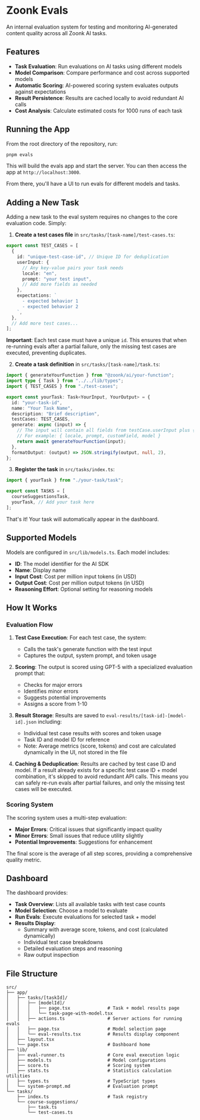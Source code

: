 # Zoonk Evals

An internal evaluation system for testing and monitoring AI-generated content quality across all Zoonk AI tasks.

## Features

- **Task Evaluation**: Run evaluations on AI tasks using different models
- **Model Comparison**: Compare performance and cost across supported models
- **Automatic Scoring**: AI-powered scoring system evaluates outputs against expectations
- **Result Persistence**: Results are cached locally to avoid redundant AI calls
- **Cost Analysis**: Calculate estimated costs for 1000 runs of each task

## Running the App

From the root directory of the repository, run:

```bash
pnpm evals
```

This will build the evals app and start the server. You can then access the app at `http://localhost:3000`.

From there, you'll have a UI to run evals for different models and tasks.

## Adding a New Task

Adding a new task to the eval system requires no changes to the core evaluation code. Simply:

1. **Create a test cases file** in `src/tasks/[task-name]/test-cases.ts`:

```typescript
export const TEST_CASES = [
  {
    id: "unique-test-case-id", // Unique ID for deduplication
    userInput: {
      // Any key-value pairs your task needs
      locale: "en",
      prompt: "your test input",
      // Add more fields as needed
    },
    expectations: `
      - expected behavior 1
      - expected behavior 2
    `,
  },
  // Add more test cases...
];
```

**Important**: Each test case must have a unique `id`. This ensures that when re-running evals after a partial failure, only the missing test cases are executed, preventing duplicates.

2. **Create a task definition** in `src/tasks/[task-name]/task.ts`:

```typescript
import { generateYourFunction } from "@zoonk/ai/your-function";
import type { Task } from "../../lib/types";
import { TEST_CASES } from "./test-cases";

export const yourTask: Task<YourInput, YourOutput> = {
  id: "your-task-id",
  name: "Your Task Name",
  description: "Brief description",
  testCases: TEST_CASES,
  generate: async (input) => {
    // The input will contain all fields from testCase.userInput plus { model }
    // For example: { locale, prompt, customField, model }
    return await generateYourFunction(input);
  },
  formatOutput: (output) => JSON.stringify(output, null, 2),
};
```

3. **Register the task** in `src/tasks/index.ts`:

```typescript
import { yourTask } from "./your-task/task";

export const TASKS = [
  courseSuggestionsTask,
  yourTask, // Add your task here
];
```

That's it! Your task will automatically appear in the dashboard.

## Supported Models

Models are configured in `src/lib/models.ts`. Each model includes:

- **ID**: The model identifier for the AI SDK
- **Name**: Display name
- **Input Cost**: Cost per million input tokens (in USD)
- **Output Cost**: Cost per million output tokens (in USD)
- **Reasoning Effort**: Optional setting for reasoning models

## How It Works

### Evaluation Flow

1. **Test Case Execution**: For each test case, the system:

   - Calls the task's generate function with the test input
   - Captures the output, system prompt, and token usage

2. **Scoring**: The output is scored using GPT-5 with a specialized evaluation prompt that:

   - Checks for major errors
   - Identifies minor errors
   - Suggests potential improvements
   - Assigns a score from 1-10

3. **Result Storage**: Results are saved to `eval-results/[task-id]-[model-id].json` including:

   - Individual test case results with scores and token usage
   - Task ID and model ID for reference
   - Note: Average metrics (score, tokens) and cost are calculated dynamically in the UI, not stored in the file

4. **Caching & Deduplication**: Results are cached by test case ID and model. If a result already exists for a specific test case ID + model combination, it's skipped to avoid redundant API calls. This means you can safely re-run evals after partial failures, and only the missing test cases will be executed.

### Scoring System

The scoring system uses a multi-step evaluation:

- **Major Errors**: Critical issues that significantly impact quality
- **Minor Errors**: Small issues that reduce utility slightly
- **Potential Improvements**: Suggestions for enhancement

The final score is the average of all step scores, providing a comprehensive quality metric.

## Dashboard

The dashboard provides:

- **Task Overview**: Lists all available tasks with test case counts
- **Model Selection**: Choose a model to evaluate
- **Run Evals**: Execute evaluations for selected task + model
- **Results Display**:
  - Summary with average score, tokens, and cost (calculated dynamically)
  - Individual test case breakdowns
  - Detailed evaluation steps and reasoning
  - Raw output inspection

## File Structure

```
src/
├── app/
│   ├── tasks/[taskId]/
│   │   ├── [modelId]/
│   │   │   ├── page.tsx              # Task + model results page
│   │   │   └── task-page-with-model.tsx
│   │   ├── actions.ts                # Server actions for running evals
│   │   ├── page.tsx                  # Model selection page
│   │   └── eval-results.tsx          # Results display component
│   ├── layout.tsx
│   └── page.tsx                      # Dashboard home
├── lib/
│   ├── eval-runner.ts                # Core eval execution logic
│   ├── models.ts                     # Model configurations
│   ├── score.ts                      # Scoring system
│   ├── stats.ts                      # Statistics calculation utilities
│   ├── types.ts                      # TypeScript types
│   └── system-prompt.md              # Evaluation prompt
└── tasks/
    ├── index.ts                      # Task registry
    └── course-suggestions/
        ├── task.ts
        └── test-cases.ts
```
